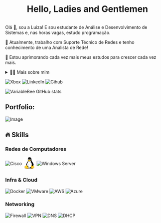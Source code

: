 <!--título-->
<div id="user-content-toc">
  <ul align="center">
    <summary><h1 style="display: inline-block">Hello, Ladies and Gentlemen</h1></summary>
</div>

<!-- Presentation -->
<p>
 Olá 👋, sou a Luiza! E sou estudante de Análise e Desenvolvimento de Sistemas e, nas horas vagas, estudo programação.

🌱 Atualmente, trabalho com Suporte Técnico de Redes e tenho conhecimento de uma Analista de Rede!

🔭 Estou aprimorando cada vez mais meus estudos para crescer cada vez mais.


</p>

<!-- Dropdown -->
<details>
  <summary>👨‍💻 Mais sobre mim</summary>

  - 💬 Tenho 20 anos e ainda estou aprendendo inglês, considerando meu nível como básico. Possuo amplo conhecimento em redes e estou me aprimorando bastante em Python. Já concluí diversos cursos, incluindo Assistente de Tecnologias da Informação e Formação em Redes. Tenho um bom entendimento da parte física do computador e utilizo Python frequentemente para automação e configuração de redes de computadores.

  - ⚡ Eu gosto de jogar e passar bastante tempo com minha família. Também gosto de estudar na maior parte do tempo, e minha principal motivação sempre foi minha família. Acredito que nossos interesses pessoais contribuem para uma percepção mais refinada das coisas e para a resolução de problemas.
</details>

<!-- Links -->
![Xbox](https://img.shields.io/badge/xbox-%23107C10.svg?style=for-the-badge&logo=xbox&logoColor=white)
![LinkedIn](https://img.shields.io/badge/git-%23F05033.svg?style=for-the-badge&logo=git&logoColor=white)
![Gihub](https://img.shields.io/badge/github-%23121011.svg?style=for-the-badge&logo=github&logoColor=white)

<!-- GithubStats -->
![VariableBee GitHub stats](https://github-readme-stats.vercel.app/api?username=variablebee&show_icons=true&theme=gotham)

<!-- Portfolio -->
## Portfolio:

<!-- GIF -->
  ![Image](https://github.com/user-attachments/assets/8b3808a9-0bef-4df9-b907-e0a54093c496)

## 🔥 Skills
<!-- Redes de Computadores -->
<div style="flex-basis: 48%;">
  <h3>Redes de Computadores</h3>
  <img align="center" alt="Cisco" height="40" width="40" src="https://upload.wikimedia.org/wikipedia/commons/6/64/Cisco_logo.svg">
  <img align="center" alt="Linux" height="40" width="40" src="https://raw.githubusercontent.com/devicons/devicon/master/icons/linux/linux-original.svg">
  <img align="center" alt="Windows Server" height="40" width="40" src="https://cdn.jsdelivr.net/gh/devicons/devicon/icons/windows11/windows11-original.svg">
</div>

<!-- Infra & Cloud -->
<div style="flex-basis: 48%;">
  <h3>Infra & Cloud</h3>
  <img align="center" alt="Docker" height="40" width="40" src="https://cdn.jsdelivr.net/gh/devicons/devicon/icons/docker/docker-original.svg">
  <img align="center" alt="VMware" height="40" width="40" src="https://cdn.iconscout.com/icon/free/png-512/vmware-352166.png">
  <img align="center" alt="AWS" height="40" width="40" src="https://cdn.iconscout.com/icon/free/png-512/aws-1869025-1583149.png">
  <img align="center" alt="Azure" height="40" width="40" src="https://cdn.iconscout.com/icon/free/png-512/azure-1868965-1583124.png">
</div>

<!-- Networking -->
<div style="flex-basis: 48%;">
  <h3>Networking</h3>
  <img align="center" alt="Firewall" height="40" width="40" src="https://cdn-icons-png.flaticon.com/512/483/483291.png">
  <img align="center" alt="VPN" height="40" width="40" src="https://cdn-icons-png.flaticon.com/512/906/906361.png">
  <img align="center" alt="DNS" height="40" width="40" src="https://cdn-icons-png.flaticon.com/512/888/888064.png">
  <img align="center" alt="DHCP" height="40" width="40" src="https://cdn-icons-png.flaticon.com/512/2798/2798007.png">
</div>
